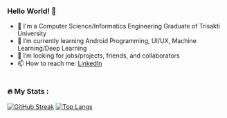 ### Hello World! 👋

- 🔭 I'm a Computer Science/Informatics Engineering Graduate of Trisakti University<br>
- 🌱 I’m currently learning Android Programming, UI/UX, Machine Learning/Deep Learning<br>
- 👯 I’m looking for jobs/projects, friends, and collaborators<br>
- 📫 How to reach me: [LinkedIn](https://www.linkedin.com/in/ivana-gabriela-787b1b219/)<br><br>

### :fire: My Stats :
[![GitHub Streak](http://github-readme-streak-stats.herokuapp.com?user=rzr1991&layout=compact&theme=dark&background=000000)](https://git.io/streak-stats)
[![Top Langs](https://github-readme-stats.vercel.app/api/top-langs/?username=rzr1991&theme=vision-friendly-dark)](https://github.com/anuraghazra/github-readme-stats)
